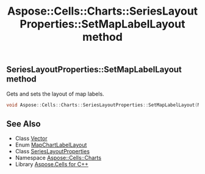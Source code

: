 ﻿---
title: Aspose::Cells::Charts::SeriesLayoutProperties::SetMapLabelLayout method
linktitle: SetMapLabelLayout
second_title: Aspose.Cells for C++ API Reference
description: 'Aspose::Cells::Charts::SeriesLayoutProperties::SetMapLabelLayout method. Gets and sets the layout of map labels in C++.'
type: docs
weight: 2100
url: /cpp/aspose.cells.charts/serieslayoutproperties/setmaplabellayout/
---
## SeriesLayoutProperties::SetMapLabelLayout method


Gets and sets the layout of map labels.

```cpp
void Aspose::Cells::Charts::SeriesLayoutProperties::SetMapLabelLayout(MapChartLabelLayout value)
```

## See Also

* Class [Vector](../../../aspose.cells/vector/)
* Enum [MapChartLabelLayout](../../mapchartlabellayout/)
* Class [SeriesLayoutProperties](../)
* Namespace [Aspose::Cells::Charts](../../)
* Library [Aspose.Cells for C++](../../../)
